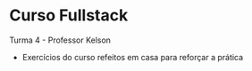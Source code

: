 # Curso Fullstack 
Turma 4 - Professor Kelson

- Exercícios do curso refeitos em casa para reforçar a prática

